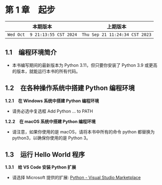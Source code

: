 # 第 1 章　起步

|本期版本|上期版本
|:---:|:---:
`Wed Oct  9 21:13:55 CST 2024` | `Thu Sep 21 11:24:34 CST 2023`


## 1.1　编程环境简介

* 本书编写期间的最新版本为 Python 3.11，但只要你安装了 Python 3.9 或更高的版本，就能运行本书的所有代码。


## 1.2　在各种操作系统中搭建 Python 编程环境

**1.2.1　在 Windows 系统中搭建 Python 编程环境**

* 请务必选中复选框 Add Python ... to PATH

**1.2.2　在 macOS 系统中搭建 Python 编程环境**

* 请注意，如果你使用的是 macOS，请将本书中所有的命令 python 都替换为 python3，以确保你使用的是 Python 3。

## 1.3　运行 Hello World 程序

**1.3.1　给 VS Code 安装 Python 扩展**

* 请选择 Microsoft 提供的扩展: [Python - Visual Studio Marketplace](https://marketplace.visualstudio.com/items?itemName=ms-python.python)

